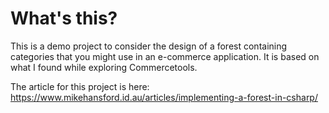 # What's this?
This is a demo project to consider the design of a forest containing categories that you might use in an e-commerce application. 
It is based on what I found while exploring Commercetools.

The article for this project is here: https://www.mikehansford.id.au/articles/implementing-a-forest-in-csharp/
